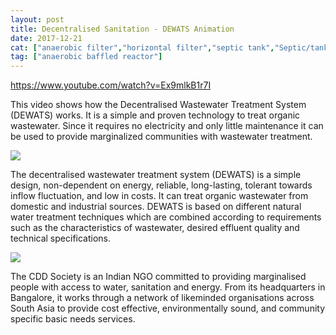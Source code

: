 ```yaml
---
layout: post
title: Decentralised Sanitation - DEWATS Animation
date: 2017-12-21
cat: ["anaerobic filter","horizontal filter","septic tank","Septic/tank"]
tag: ["anaerobic baffled reactor"]
---
```


https://www.youtube.com/watch?v=Ex9mlkB1r7I

This video shows how the Decentralised Wastewater Treatment System (DEWATS) works. It is a simple and proven technology to treat organic wastewater. 
Since it requires no electricity and only little maintenance it can be used to provide marginalized communities with wastewater treatment. 

![](Screen-Shot-2017-12-21-at-4.00.50-PM-300x168.png)

The decentralised wastewater treatment system (DEWATS) is a simple design, non-dependent on energy, reliable, long-lasting, tolerant towards inflow fluctuation, and low in costs. It can treat organic wastewater from domestic and industrial sources. DEWATS is based on different natural water treatment techniques which are combined according to requirements such as the characteristics of wastewater, desired effluent quality and technical specifications.

![](Screen-Shot-2017-12-21-at-4.01.10-PM-300x164.png)

The CDD Society is an Indian NGO committed to providing marginalised people with access to water, sanitation and energy. From its headquarters in Bangalore, it works through a network of likeminded organisations across South Asia to provide cost effective, environmentally sound, and community specific basic needs services.